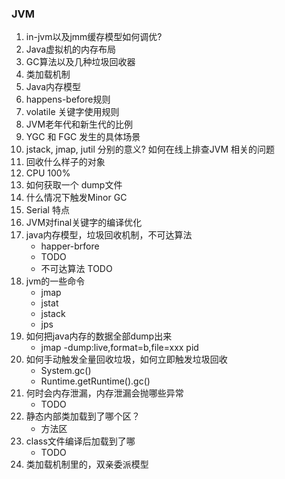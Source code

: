 ### JVM
1. in-jvm以及jmm缓存模型如何调优?
2. Java虚拟机的内存布局
3. GC算法以及几种垃圾回收器
4. 类加载机制
5. Java内存模型
6. happens-before规则
7. volatile 关键字使用规则
8. JVM老年代和新生代的比例
9. YGC 和 FGC 发生的具体场景
10. jstack, jmap, jutil 分别的意义? 如何在线上排查JVM 相关的问题
11. 回收什么样子的对象
12. CPU 100%
13. 如何获取一个 dump文件
14. 什么情况下触发Minor GC
15. Serial 特点
16. JVM对final关键字的编译优化
17. java内存模型，垃圾回收机制，不可达算法
    - happer-brfore
    - TODO
    - 不可达算法 TODO
18. jvm的一些命令
    - jmap
    - jstat
    - jstack
    - jps
19. 如何把java内存的数据全部dump出来
    - jmap -dump:live,format=b,file=xxx pid
20. 如何手动触发全量回收垃圾，如何立即触发垃圾回收
    - System.gc()
    - Runtime.getRuntime().gc()
21. 何时会内存泄漏，内存泄漏会抛哪些异常
    - TODO
22. 静态内部类加载到了哪个区？
    - 方法区 
23. class文件编译后加载到了哪
    - TODO
24. 类加载机制里的，双亲委派模型